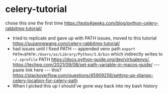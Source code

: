 # celery-tutorial

chose this one the first time https://tests4geeks.com/blog/python-celery-rabbitmq-tutorial/
- tried to replicate and gave up with PATH issues, moved to this tutorial https://suzannewang.com/celery-rabbitmq-tutorial/
- had issues until I fixed PATH 
-- appended venv path `export PATH=$PATH:/Users/az/Library/Python/3.8/bin` which indirectly writes to `~/.zprofile` PATH https://docs.python-guide.org/dev/virtualenvs/, https://techpp.com/2021/09/08/set-path-variable-in-macos-guide/
 --- paste link here
--- this? https://stackoverflow.com/questions/45909256/setting-up-django-celery-location-for-celery-path
- When I picked this up I should've gone way back into my bash history
